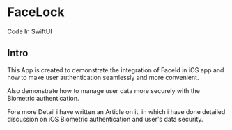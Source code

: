 # FaceLock
Code In SwiftUI

## Intro

This App is created to demonstrate the integration of FaceId in iOS app and how to make user authentication seamlessly and more convenient.

Also demonstrate how to manage user data more securely with the Biometric authentication.

Fore more Detail i have written an Article on it, in which i have done detailed discussion on iOS Biometric authentication and user's data security.
